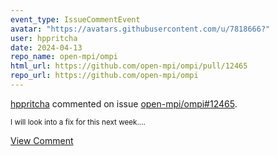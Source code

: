```yaml
---
event_type: IssueCommentEvent
avatar: "https://avatars.githubusercontent.com/u/7818666?"
user: hppritcha
date: 2024-04-13
repo_name: open-mpi/ompi
html_url: https://github.com/open-mpi/ompi/pull/12465
repo_url: https://github.com/open-mpi/ompi
---
```


<a href='https://github.com/hppritcha' target='_blank'>hppritcha</a> commented on issue <a href='https://github.com/open-mpi/ompi/pull/12465' target='_blank'>open-mpi/ompi#12465</a>.

<small>I will look into a fix for this next week....</small>

<a href='https://github.com/open-mpi/ompi/pull/12465' target='_blank'>View Comment</a>